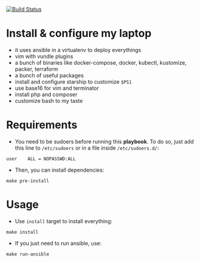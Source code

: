 [![Build Status](https://github.com/nierdz/infra-docker/workflows/CI/badge.svg?branch=master)](https://github.com/nierdz/tools/actions?query=workflow%3ACI)

# Install & configure my laptop

 - it uses ansible in a virtualenv to deploy everythings
 - vim with vundle plugins
 - a bunch of binaries like docker-compose, docker, kubectl, kustomize, packer, terraform
 - a bunch of useful packages
 - install and configure starship to customize `$PS1`
 - use base16 for vim and terminator
 - install php and composer
 - customize bash to my taste

# Requirements

 - You need to be sudoers before running this **playbook**. To do so, just add this line to `/etc/sudoers` or in a file inside `/etc/sudoers.d/`:
```
user	ALL = NOPASSWD:ALL
```

 - Then, you can install dependencies:
```
make pre-install
```

# Usage

 - Use `install` target to install everything:
```
make install
```

 - If you just need to run ansible, use:
```
make run-ansible
```
